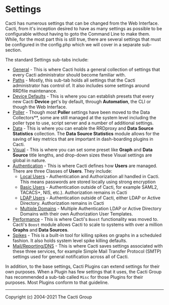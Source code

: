 # Settings

Cacti has numerous settings that can be changed from the Web
Interface.  Cacti, from it's inception desired to have as many settings
as possible to be configurable without having to goto the Command Line to
make them.  While, for the most part this is still true, there are
several settings that must be configured in the config.php which we
will cover in a separate sub-section.

The standard Settings sub-tabs include:

- [General](Settings-General.md) - This is where Cacti holds a general
  collection of settings that every Cacti administrator should become
  familiar with.
- [Paths](Settings-Paths.md) - Mostly, this sub-tab holds all settings
  that the Cacti administrator has control of.  It also includes some
  settings around RRDfile maintenance.
- [Device Defaults](Device-Defaults.md) - This is where you can establish
  presets that every new Cacti **Device** get's by default, through 
  **Automation**, the CLI or though the Web Interface.
- [Poller](Settings-Poller.md) - Though most **Poller** settings have been
  moved to the Data Collectors**, some are still managed at the system
  level including the poller type to use, script server and a number
  of additional settings.
- [Data](Settings-Data.md) - This is where you can enable the RRDproxy
  and **Data Source Statistics** collection.  The **Data Source Statistics**
  module allows for the saving of key metrics that are important in
  dash-boarding plugins in Cacti.
- [Visual](Settings-Visual.md) - This is where you can set some preset
  like **Graph** and **Data Source** title lengths, and drop-down sizes
  these Visual settings are global in nature.
- [Authentication](Settings-Auth.md) - This is where Cacti
  defines how **Users** are managed.  There are three Classes of **Users**.
  They include: 
  -  [Local Users](Settings-Auth-Local.md) - Authentication and Authorization all handled in Cacti.  This means passwords are stored locally using strong encryption
  -  [Basic Users](Settings-Auth-Basic.md) - Authentication outside of Cacti, for example SAML2, TACACS+, NIS, etc.). Authorization remains in Cacti
  -  [LDAP Users](Settings-Auth-LDAP.md) - Authentication outside of Cacti, either LDAP or Active Directory.  Authorization remains in Cacti
  -  [Multiple Domains](Settings-Domains.md) - Multiple Authentication LDAP or Active Directory Domains with their own Authorization User Templates.
- [Performance](Settings-Performance.md) - This is where Cacti's `Boost`
  functionality was moved to.  Cacti's `Boost` module allows Cacti to
  scale to systems with over a million **Graphs** and **Data Sources**.
- [Spikes](Settings-Spikes.md) - This is a built-in tool for killing
  spikes on graphs in a scheduled fashion.  It also holds system level
  spike killing defaults.
- [Mail/Reporting/DNS](Settings-Mail-Reporting-DNS.md) - This is where
  Cacti saves settings associated with these three services, for example
  Simple Mail Transfer Protocol (SMTP) settings used for general
  notification across all of Cacti.

In addition, to the base settings, Cacti Plugins can extend settings 
for their own purposes.  When a Plugin has few settings
that it uses, the Cacti Group has recommended a sub-tab called
`Misc` for those Plugins for their purposes.  Most Plugins
conform to that guideline.

---
Copyright (c) 2004-2021 The Cacti Group

